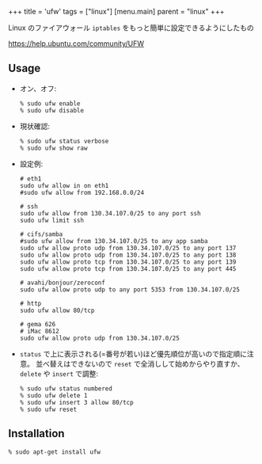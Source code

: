 +++
title = 'ufw'
tags = ["linux"]
[menu.main]
  parent = "linux"
+++

Linux のファイアウォール `iptables` をもっと簡単に設定できるようにしたもの

<https://help.ubuntu.com/community/UFW>

## Usage

-   オン、オフ:

        % sudo ufw enable
        % sudo ufw disable

-   現状確認:

        % sudo ufw status verbose
        % sudo ufw show raw

-   設定例:

        # eth1
        sudo ufw allow in on eth1
        #sudo ufw allow from 192.168.0.0/24

        # ssh
        sudo ufw allow from 130.34.107.0/25 to any port ssh
        sudo ufw limit ssh

        # cifs/samba
        #sudo ufw allow from 130.34.107.0/25 to any app samba
        sudo ufw allow proto udp from 130.34.107.0/25 to any port 137
        sudo ufw allow proto udp from 130.34.107.0/25 to any port 138
        sudo ufw allow proto tcp from 130.34.107.0/25 to any port 139
        sudo ufw allow proto tcp from 130.34.107.0/25 to any port 445

        # avahi/bonjour/zeroconf
        sudo ufw allow proto udp to any port 5353 from 130.34.107.0/25

        # http
        sudo ufw allow 80/tcp

        # gema 626
        # iMac 8612
        sudo ufw allow proto udp from 130.34.107.0/25

-   `status` で上に表示される(=番号が若い)ほど優先順位が高いので指定順に注意。
    並べ替えはできないので `reset` で全消しして始めからやり直すか、
    `delete` や `insert` で調整:

        % sudo ufw status numbered
        % sudo ufw delete 1
        % sudo ufw insert 3 allow 80/tcp
        % sudo ufw reset

## Installation

    % sudo apt-get install ufw
